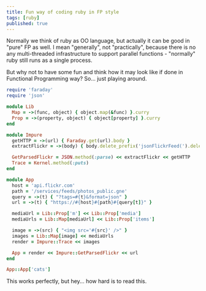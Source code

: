 ```yaml
---
title: Fun way of coding ruby in FP style
tags: [ruby]
published: true
---
```


Normally we think of ruby as OO language, but actually it can be good in "pure" FP as well.
I mean "generally", not "practically", because there is no any multi-threaded infrastructure
to support parallel functions - "normally" ruby still runs as a single process.

But why not to have some fun and think how it may look like if done in Functional Programming way? So... just playing around.

```ruby
require 'faraday'
require 'json'

module Lib
  Map = ->(func, object) { object.map(&func) }.curry
  Prop = ->(property, object) { object[property] }.curry
end

module Impure
  getHTTP = ->(url) { Faraday.get(url).body }
  extractFlickr = ->(body) { body.delete_prefix('jsonFlickrFeed(').delete_suffix(')') }

  GetParsedFlickr = JSON.method(:parse) << extractFlickr << getHTTP
  Trace = Kernel.method(:puts)
end

module App
  host = 'api.flickr.com'
  path = '/services/feeds/photos_public.gne'
  query = ->(t) { "?tags=#{t}&format=json" }
  url = ->(t) { "https://#{host}#{path}#{query[t]}" }

  mediaUrl = Lib::Prop['m'] << Lib::Prop['media']
  mediaUrls = Lib::Map[mediaUrl] << Lib::Prop['items']

  image = ->(src) { "<img src='#{src}' />" }
  images = Lib::Map[image] << mediaUrls
  render = Impure::Trace << images

  App = render << Impure::GetParsedFlickr << url
end

App::App['cats']
```

This works perfectly, but hey... how hard is to read this.


